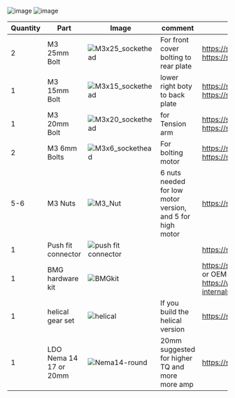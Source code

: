 ![image](https://user-images.githubusercontent.com/37383368/152826872-beb28b8c-c065-44d0-8407-01d6b253f70c.png)
![image](https://user-images.githubusercontent.com/37383368/168482657-80c0829f-7e7a-4ea5-9452-f71055f79a23.png)


| Quantity | Part                         | Image             | comment  | Links  |
| ------ | ----                           | -------              | -----  | -----	|
| 2       | M3 25mm Bolt     | ![M3x25_sockethead](https://user-images.githubusercontent.com/37383368/146018806-cb7694ae-0053-4ed0-a4dd-c0a0398f1745.png) | For front cover bolting to rear plate | https://s.click.aliexpress.com/e/_9RWMof https://s.click.aliexpress.com/e/_9RMap3 |
| 1       | M3 15mm Bolt     | ![M3x15_sockethead](https://user-images.githubusercontent.com/37383368/152827033-b98b44c0-d00e-4566-9109-842852d55aab.png) | lower right boty to back plate  | https://s.click.aliexpress.com/e/_9RWMof https://s.click.aliexpress.com/e/_9RMap3 |
| 1       | M3 20mm Bolt     |![M3x20_sockethead](https://user-images.githubusercontent.com/37383368/146019575-75ba08f7-e448-4505-b7a7-355320fb973a.png)  | for Tension arm | https://s.click.aliexpress.com/e/_9RWMof https://s.click.aliexpress.com/e/_9RMap3 |
| 2       | M3 6mm Bolts     | ![M3x6_sockethead](https://user-images.githubusercontent.com/37383368/146018893-9c43fdcd-af3c-43a6-889b-15e2ef85382e.png)  | For bolting motor | https://s.click.aliexpress.com/e/_9RWMof https://s.click.aliexpress.com/e/_9RMap3 |
| 5-6       | M3 Nuts  | ![M3_Nut](https://user-images.githubusercontent.com/37383368/146019006-72da970d-280e-4b80-8444-5fd5079a783e.png)   | 6 nuts needed for low motor version, and 5 for high motor    | https://s.click.aliexpress.com/e/_AFJSUp |
| 1       | Push fit connector  | ![push fit connector](https://user-images.githubusercontent.com/37383368/146020643-7de56373-1956-430e-af35-fa52e62a8844.PNG)   |     | https://s.click.aliexpress.com/e/_AoAejk |
| 1       | BMG hardware kit  | ![BMGkit](https://user-images.githubusercontent.com/37383368/146021210-b454fb64-363f-47c2-85e7-1beb848fa858.PNG)   |     | https://s.click.aliexpress.com/e/_A7iJeQ or OEM Bondtech https://www.bondtech.se/product/bmg-internals-set-for-hextrudort/|
| 1       | helical gear set  | ![helical](https://user-images.githubusercontent.com/37383368/165006888-e08e19a9-8509-4105-9a4e-0a91578cee91.jpg)   | If you build the helical version  | https://s.click.aliexpress.com/e/_A0V84X |
| 1       | LDO Nema 14 17 or 20mm  | ![Nema14-round](https://user-images.githubusercontent.com/37383368/146022759-8210ba7f-3383-424f-939b-05642fead742.png)   | 20mm suggested for higher TQ and more more amp    | https://s.click.aliexpress.com/e/_Af9aBM |
